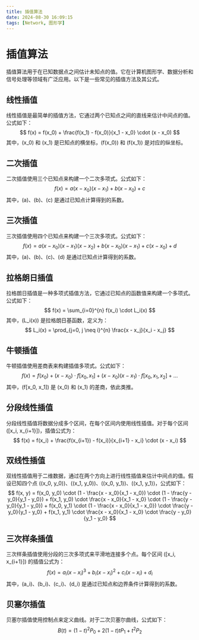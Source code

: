 ```yaml
---
title: 插值算法
date: 2024-08-30 16:09:15
tags: [Network, 图形学]
---
```



# 插值算法

插值算法用于在已知数据点之间估计未知点的值。它在计算机图形学、数据分析和信号处理等领域有广泛应用。以下是一些常见的插值方法及其公式。

## 线性插值
线性插值是最简单的插值方法，它通过两个已知点之间的直线来估计中间点的值。公式如下：
$$
f(x) = f(x_0) + \frac{f(x_1) - f(x_0)}{x_1 - x_0} \cdot (x - x_0)
$$
其中，\(x_0\) 和 \(x_1\) 是已知点的横坐标，\(f(x_0)\) 和 \(f(x_1)\) 是对应的纵坐标。
## 二次插值
二次插值使用三个已知点来构建一个二次多项式。公式如下：
$$
f(x) = a(x - x_0)(x - x_1) + b(x - x_0) + c
$$
其中，\(a\)、\(b\)、\(c\) 是通过已知点计算得到的系数。
## 三次插值
三次插值使用四个已知点来构建一个三次多项式。公式如下：
$$
f(x) = a(x - x_0)(x - x_1)(x - x_2) + b(x - x_0)(x - x_1) + c(x - x_0) + d
$$
其中，\(a\)、\(b\)、\(c\)、\(d\) 是通过已知点计算得到的系数。
## 拉格朗日插值
拉格朗日插值是一种多项式插值方法，它通过已知点的函数值来构建一个多项式。公式如下：
$$
f(x) = \sum_{i=0}^{n} f(x_i) \cdot L_i(x)
$$
其中，\(L_i(x)\) 是拉格朗日基函数，定义为：
$$
L_i(x) = \prod_{j=0, j \neq i}^{n} \frac{x - x_j}{x_i - x_j}
$$
## 牛顿插值
牛顿插值使用差商表来构建插值多项式。公式如下：
$$
f(x) = f(x_0) + (x - x_0) \cdot f[x_0, x_1] + (x - x_0)(x - x_1) \cdot f[x_0, x_1, x_2] + \ldots
$$
其中，\(f[x_0, x_1]\) 是 \(x_0\) 和 \(x_1\) 的差商，依此类推。
## 分段线性插值
分段线性插值将数据分成多个区间，在每个区间内使用线性插值。对于每个区间 \([x_i, x_{i+1}]\)，插值公式为：
$$
f(x) = f(x_i) + \frac{f(x_{i+1}) - f(x_i)}{x_{i+1} - x_i} \cdot (x - x_i)
$$
## 双线性插值
双线性插值用于二维数据，通过在两个方向上进行线性插值来估计中间点的值。假设已知四个点 \((x_0, y_0)\)、\((x_1, y_0)\)、\((x_0, y_1)\)、\((x_1, y_1)\)，公式如下：
$$
f(x, y) = f(x_0, y_0) \cdot (1 - \frac{x - x_0}{x_1 - x_0}) \cdot (1 - \frac{y - y_0}{y_1 - y_0}) + f(x_1, y_0) \cdot \frac{x - x_0}{x_1 - x_0} \cdot (1 - \frac{y - y_0}{y_1 - y_0}) + f(x_0, y_1) \cdot (1 - \frac{x - x_0}{x_1 - x_0}) \cdot \frac{y - y_0}{y_1 - y_0} + f(x_1, y_1) \cdot \frac{x - x_0}{x_1 - x_0} \cdot \frac{y - y_0}{y_1 - y_0}
$$
## 三次样条插值
三次样条插值使用分段的三次多项式来平滑地连接多个点。每个区间 \([x_i, x_{i+1}]\) 的插值公式为：
$$
f(x) = a_i(x - x_i)^3 + b_i(x - x_i)^2 + c_i(x - x_i) + d_i
$$
其中，\(a_i\)、\(b_i\)、\(c_i\)、\(d_i\) 是通过已知点和边界条件计算得到的系数。
## 贝塞尔插值
贝塞尔插值使用控制点来定义曲线。对于二次贝塞尔曲线，公式如下：
$$
B(t) = (1 - t)^2 P_0 + 2(1 - t)t P_1 + t^2 P_2
$$